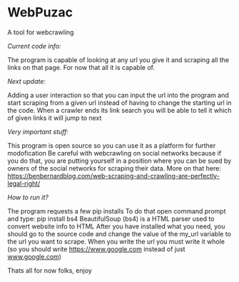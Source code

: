 # WebPuzac
A tool for webcrawling

*Current code info:*

The program is capable of looking at any url you give it and scraping all the links on that page. For now that all it is capable of.


*Next update:*

Adding a user interaction so that you can input the url into the program and start scraping from a given url instead of having to change the starting url in the code. 
When a crawler ends its link search you will be able to tell it which of given links it will jump to next


*Very important stuff:*

This program is open source so you can use it as a platform for further modofication
Be careful with webcrawling on social networks because if you do that, you are putting yourself in a position where you can be sued by owners of the social networks for scraping their data.
More on that here: https://benbernardblog.com/web-scraping-and-crawling-are-perfectly-legal-right/


*How to run it?*

The program requests a few pip installs
To do that open command prompt and type: pip install bs4
BeautifulSoup (bs4) is a HTML parser used to convert website info to HTML
After you have installed what you need, you should go to the source code and change the value of the my_url variable to the url you want to scrape.
When you write the url you must write it whole (so you should write https://www.google.com instead of just www.google.com)


Thats all for now folks, enjoy
